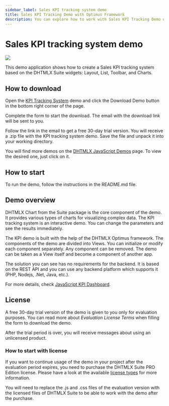 ```yaml
---
sidebar_label: Sales KPI tracking system demo
title: Sales KPI Tracking Demo with Optimus Framework 
description: You can explore how to work with Sales KPI Tracking Demo using Optimus Framework in the documentation of the DHTMLX JavaScript UI library. Browse developer guides and API reference, try out code examples and live demos, and download a free 30-day evaluation version of DHTMLX Suite.
---
```


# Sales KPI tracking system demo

[comment]: # (todo добавить ссылку на демку на картинку и под картинкой)

![](../assets/optimus/demo/kpi_demo.png)

This demo application shows how to create a Sales KPI tracking system based on the DHTMLX Suite widgets: Layout, List, Toolbar, and Charts.

## How to download

Open the [KPI Tracking System](https://dhtmlx.com/docs/products/demoApps/dhtmlxKPI/) demo and click the Download Demo button in the bottom right corner of the page.

Complete the form to start the download. The email with the download link will be sent to you.

Follow the link in the email to get a free 30-day trial version. You will receive a .zip file with the KPI tracking system demo. Save the file and unpack it into your working directory.

You will find more demos on the [DHTMLX JavaScript Demos](https://dhtmlx.com/docs/products/demoApps/) page. To view the desired one, just click on it.

## How to start

To run the demo, follow the instructions in the README.md file.

## Demo overview

DHTMLX Chart from the Suite package is the core component of the demo. It provides various types of charts for visualizing complex data. The KPI tracking system is an interactive demo. You can change the parameters and see the results immediately.

The KPI demo is built with the help of the DHTMLX Optimus framework. The components of the demo are divided into Views. You can initialize or modify each component separately. Any component can be removed. The demo can be taken as a View itself and become a component of another app.

The solution you can see has no requirements for the backend. It is based on the REST API and you can use any backend platform which supports it (PHP, Nodejs, .Net, Java, etc.).

For more details, check [JavaScript KPI Dashboard](https://dhtmlx.com/docs/products/dhtmlxKPITracking/).

## License

A free 30-day trial version of the demo is given to you only for evaluation purposes. You can read more about *Evaluation License Terms* when filling the form to download the demo.

After the trial period is over, you will receive messages about using an unlicensed product.

### How to start with license

If you want to continue usage of the demo in your project after the evaluation period expires, you need to purchase the DHTMLX Suite PRO Edition license. Please have a look at the available [license types](https://dhtmlx.com/docs/products/licenses.shtml) for more information.

You will need to replace the .js and .css files of the evaluation version with the licensed files of DHTMLX Suite to be able to work with the demo after the purchase.